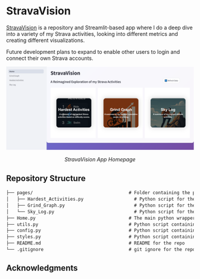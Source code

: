 
# StravaVision
[StravaVision](https://stravavision.streamlit.app) is a repository and Streamlit-based app where I do a deep dive into a variety of my Strava activities, looking into different metrics and creating different visualizations.

Future development plans to expand to enable other users to login and connect their own Strava accounts.

<div align="center">
  <img src="images/app_homepage.png" alt="StravaVision App Homepage" width="800">
  <p><em>StravaVision App Homepage</em></p>
</div>

## Repository Structure
```markdown
├── pages/                                    # Folder containing the python scripts for each page of the app
│   ├── Hardest_Activities.py                   # Python script for the page containing the tabular visualization of my hardest activities
│   ├── Grind_Graph.py                          # Python script for the page containing the tabular visualization of the hardest cumulative weeks
│   └── Sky_Log.py                              # Python script for the page containing the tabular visualization of the highest altitudes
├── Home.py                                   # The main python wrapper for the app
├── utils.py                                  # Python script containing a variety of helper functions used throughout the application
├── config.py                                 # Python script containing the logic for loading the API tokens into the environment
├── styles.py                                 # Python script containing the CSS styling for the app
├── README.md                                 # README for the repo
└── .gitignore                                # git ignore for the repo
```

## Acknowledgments

